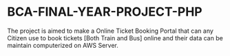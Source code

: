 # BCA-FINAL-YEAR-PROJECT-PHP
The project is aimed to make a Online Ticket Booking Portal that can any Citizen use to book tickets [Both Train and Bus] online and their data can be maintain computerized on AWS Server.
